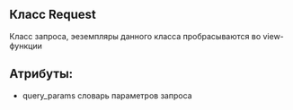 ## Класс Request
Класс запроса, эеземпляры данного класса пробрасываются во view-функции

## Атрибуты:
* query_params
    словарь параметров запроса